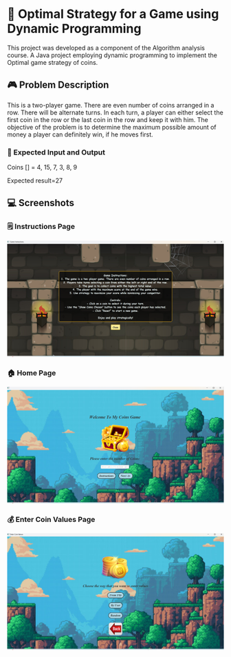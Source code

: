 # 🧠 Optimal Strategy for a Game using Dynamic Programming
This project was developed as a component of the Algorithm analysis course. A Java project employing dynamic programming to implement the Optimal game strategy of coins.            

## 🎮 Problem Description
This is a two-player game. There are even number of coins arranged in a row. There will be 
alternate turns. In each turn, a player can either select the first coin in the row or the last coin in 
the row and keep it with him. The objective of the problem is to determine the maximum 
possible amount of money a player can definitely win, if he moves first.  

### 🧩 Expected Input and Output
Coins [] = 4, 15, 7, 3, 8, 9 

Expected result=27 

## 💻 Screenshots

### 🗒️ Instructions Page
![Instructions Page](./image.png)

### 🏠 Home Page
![Home Page](./HomePage.png)

### 💰 Enter Coin Values Page
![Coins Values Page](./image2.png)

